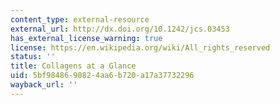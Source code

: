 ```yaml
---
content_type: external-resource
external_url: http://dx.doi.org/10.1242/jcs.03453
has_external_license_warning: true
license: https://en.wikipedia.org/wiki/All_rights_reserved
status: ''
title: Collagens at a Glance
uid: 5bf98486-9082-4aa6-b720-a17a37732296
wayback_url: ''
---
```

